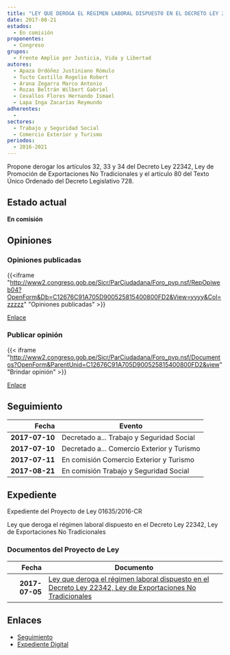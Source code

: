 ```yaml
---
title: "LEY QUE DEROGA EL RÉGIMEN LABORAL DISPUESTO EN EL DECRETO LEY 22342, LEY DE EXPORTACIONES NO TRADICIONALES"
date: 2017-08-21
estados: 
  - En comisión
proponentes: 
  - Congreso
grupos: 
  - Frente Amplio por Justicia, Vida y Libertad
autores: 
  - Apaza Ordóñez Justiniano Rómulo
  - Tucto Castillo Rogelio Robert
  - Arana Zegarra Marco Antonio
  - Rozas Beltrán Wilbert Gabriel
  - Cevallos Flores Hernando Ismael
  - Lapa Inga Zacarías Reymundo
adherentes: 
  - 
sectores: 
  - Trabajo y Seguridad Social
  - Comercio Exterior y Turismo
periodos: 
  - 2016-2021
---
```


Propone derogar los artículos 32, 33 y 34 del Decreto Ley 22342, Ley de Promoción de Exportaciones No Tradicionales y el artículo 80 del Texto Único Ordenado del Decreto Legislativo 728.


## Estado actual

**En comisión**

## Opiniones

### Opiniones publicadas

{{<iframe "http://www2.congreso.gob.pe/Sicr/ParCiudadana/Foro_pvp.nsf/RepOpiweb04?OpenForm&Db=C12676C91A705D900525815400800FD2&View=yyyy&Col=zzzzz" "Opiniones publicadas" >}}

[Enlace](http://www2.congreso.gob.pe/Sicr/ParCiudadana/Foro_pvp.nsf/RepOpiweb04?OpenForm&Db=C12676C91A705D900525815400800FD2&View=yyyy&Col=zzzzz)
### Publicar opinión

{{< iframe "http://www2.congreso.gob.pe/Sicr/ParCiudadana/Foro_pvp.nsf/Documentos?OpenForm&ParentUnid=C12676C91A705D900525815400800FD2&view" "Brindar opinión" >}}

[Enlace](http://www2.congreso.gob.pe/Sicr/ParCiudadana/Foro_pvp.nsf/Documentos?OpenForm&ParentUnid=C12676C91A705D900525815400800FD2&view)

## Seguimiento

| Fecha | Evento |
|------:|--------|
| **2017-07-10** | Decretado a... Trabajo y Seguridad Social|
| **2017-07-10** | Decretado a... Comercio Exterior y Turismo|
| **2017-07-11** | En comisión Comercio Exterior y Turismo|
| **2017-08-21** | En comisión Trabajo y Seguridad Social|


## Expediente

Expediente del Proyecto de Ley 01635/2016-CR

Ley que deroga el régimen laboral dispuesto en el Decreto Ley 22342, Ley de Exportaciones No Tradicionales


### Documentos del Proyecto de Ley

| Fecha | Documento |
|------:|--------|
| **2017-07-05** | [Ley que deroga el régimen laboral dispuesto en el Decreto Ley 22342, Ley de Exportaciones No Tradicionales](http://www.leyes.congreso.gob.pe/Documentos/2016_2021/Proyectos_de_Ley_y_de_Resoluciones_Legislativas/PL0163520170705..pdf) |

## Enlaces 

- [Seguimiento](http://www2.congreso.gob.pe/Sicr/TraDocEstProc/CLProLey2016.nsf/f7fff46988ca05b1052578e100829cc7/6655ef933e94348a052581540075015d?OpenDocument)
- [Expediente Digital](http://www2.congreso.gob.pehttp://www2.congreso.gob.pe/Sicr/TraDocEstProc/CLProLey2016.nsf/f7fff46988ca05b1052578e100829cc7/6655ef933e94348a052581540075015d?OpenDocument&Click=05257FB7005EB655.eb71d0cf91d8294e05256cdf006b5706/$Body/0.1C6C)
